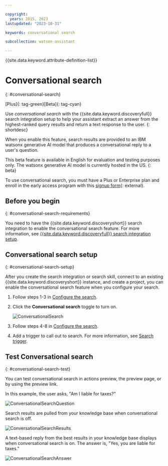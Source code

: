 ```yaml
---

copyright:
  years: 2015, 2023
lastupdated: "2023-10-31"

keywords: conversational search

subcollection: watson-assistant

---
```


{{site.data.keyword.attribute-definition-list}}

# Conversational search
{: #conversational-search}

[Plus]{: tag-green}[Beta]{: tag-cyan}

Use *conversational search* with the {{site.data.keyword.discoveryfull}} search integration setup to help your assistant extract an answer from the highest-ranked query results and return a text response to the user.
{: shortdesc}

When you enable this feature, search results are provided to an IBM watsonx generative AI model that produces a conversational reply to a user's question. 

This beta feature is available in English for evaluation and testing purposes only. The watsonx generative AI model is currently hosted in the US.
{: beta}

To use conversational search, you must have a Plus or Enterprise plan and enroll in the early access program with this [signup form](https://form.asana.com/?k=U0gIIpwhM2_LY8r8LC_qDw&d=8612789739828){: external}.

## Before you begin
{: #conversational-search-requirements}

You need to have the {{site.data.keyword.discoveryshort}} search integration to enable the conversational search feature. For more information, see [{{site.data.keyword.discoveryfull}} search integration setup](/docs/watson-assistant?topic=watson-assistant-search-add).

## Conversational search setup
{: #conversational-search-setup}

After you create the search integration or search skill, connect to an existing {{site.data.keyword.discoveryshort}} instance, and create a project, you can enable the conversational search feature when you configure your search. 

1. Follow steps 1-3 in [Configure the search](/docs/watson-assistant?topic=watson-assistant-search-add#search-add-configure).

1. Click the **Conversational search** toggle to turn on.

   ![ConversationalSearch](images/convo-search-toggle-on.png)

1. Follow steps 4-8 in [Configure the search](/docs/watson-assistant?topic=watson-assistant-search-add#search-add-configure).

1. Add a trigger to call out to search. For more information, see [Search trigger](/docs/watson-assistant?topic=watson-assistant-search-add#search-add-trigger).

## Test Conversational search
{: #conversational-search-test}

You can test conversational search in actions preview, the preview page, or by using the preview link.

In this example, the user asks, "Am I liable for taxes?" 

   ![ConversationalSearchQuestion](images/conversational-search-question.png)

Search results are pulled from your knowledge base when conversational search is off.

   ![ConversationalSearchResults](images/convo-search-results.png)

A text-based reply from the best results in your knowledge base displays when conversational search is on. The answer is, "Yes, you are liable for taxes." 

   ![ConversationalSearchAnswer](images/conversational-search-answer.png)

